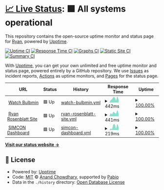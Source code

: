 # [📈 Live Status](https://upptime.ryanrosenblatt.com): <!--live status--> **🟩 All systems operational**

This repository contains the open-source uptime monitor and status page for [Ryan](https://upptime.ryanrosenblatt.com), powered by [Upptime](https://github.com/upptime/upptime).

[![Uptime CI](https://github.com/ryanmattt/upptime-tracking/workflows/Uptime%20CI/badge.svg)](https://github.com/ryanmattt/upptime-tracking/actions?query=workflow%3A%22Uptime+CI%22)
[![Response Time CI](https://github.com/ryanmattt/upptime-tracking/workflows/Response%20Time%20CI/badge.svg)](https://github.com/ryanmattt/upptime-tracking/actions?query=workflow%3A%22Response+Time+CI%22)
[![Graphs CI](https://github.com/ryanmattt/upptime-tracking/workflows/Graphs%20CI/badge.svg)](https://github.com/ryanmattt/upptime-tracking/actions?query=workflow%3A%22Graphs+CI%22)
[![Static Site CI](https://github.com/ryanmattt/upptime-tracking/workflows/Static%20Site%20CI/badge.svg)](https://github.com/ryanmattt/upptime-tracking/actions?query=workflow%3A%22Static+Site+CI%22)
[![Summary CI](https://github.com/ryanmattt/upptime-tracking/workflows/Summary%20CI/badge.svg)](https://github.com/ryanmattt/upptime-tracking/actions?query=workflow%3A%22Summary+CI%22)

With [Upptime](https://upptime.js.org), you can get your own unlimited and free uptime monitor and status page, powered entirely by a GitHub repository. We use [Issues](https://github.com/ryanmattt/upptime-tracking/issues) as incident reports, [Actions](https://github.com/ryanmattt/upptime-tracking/actions) as uptime monitors, and [Pages](https://upptime.ryanrosenblatt.com) for the status page.

<!--start: status pages-->
<!-- This summary is generated by Upptime (https://github.com/upptime/upptime) -->
<!-- Do not edit this manually, your changes will be overwritten -->
<!-- prettier-ignore -->
| URL | Status | History | Response Time | Uptime |
| --- | ------ | ------- | ------------- | ------ |
| <img alt="" src="https://icons.duckduckgo.com/ip3/watch.bulbmin.com.ico" height="13"> [Watch Bulbmin](https://watch.bulbmin.com) | 🟩 Up | [watch-bulbmin.yml](https://github.com/ryanmattt/upptime-tracking/commits/HEAD/history/watch-bulbmin.yml) | <details><summary><img alt="Response time graph" src="./graphs/watch-bulbmin/response-time-week.png" height="20"> 442ms</summary><br><a href="https://upptime.ryanrosenblatt.com/history/watch-bulbmin"><img alt="Response time 376" src="https://img.shields.io/endpoint?url=https%3A%2F%2Fraw.githubusercontent.com%2Fryanmattt%2Fupptime-tracking%2FHEAD%2Fapi%2Fwatch-bulbmin%2Fresponse-time.json"></a><br><a href="https://upptime.ryanrosenblatt.com/history/watch-bulbmin"><img alt="24-hour response time 334" src="https://img.shields.io/endpoint?url=https%3A%2F%2Fraw.githubusercontent.com%2Fryanmattt%2Fupptime-tracking%2FHEAD%2Fapi%2Fwatch-bulbmin%2Fresponse-time-day.json"></a><br><a href="https://upptime.ryanrosenblatt.com/history/watch-bulbmin"><img alt="7-day response time 442" src="https://img.shields.io/endpoint?url=https%3A%2F%2Fraw.githubusercontent.com%2Fryanmattt%2Fupptime-tracking%2FHEAD%2Fapi%2Fwatch-bulbmin%2Fresponse-time-week.json"></a><br><a href="https://upptime.ryanrosenblatt.com/history/watch-bulbmin"><img alt="30-day response time 380" src="https://img.shields.io/endpoint?url=https%3A%2F%2Fraw.githubusercontent.com%2Fryanmattt%2Fupptime-tracking%2FHEAD%2Fapi%2Fwatch-bulbmin%2Fresponse-time-month.json"></a><br><a href="https://upptime.ryanrosenblatt.com/history/watch-bulbmin"><img alt="1-year response time 376" src="https://img.shields.io/endpoint?url=https%3A%2F%2Fraw.githubusercontent.com%2Fryanmattt%2Fupptime-tracking%2FHEAD%2Fapi%2Fwatch-bulbmin%2Fresponse-time-year.json"></a></details> | <details><summary><a href="https://upptime.ryanrosenblatt.com/history/watch-bulbmin">100.00%</a></summary><a href="https://upptime.ryanrosenblatt.com/history/watch-bulbmin"><img alt="All-time uptime 99.16%" src="https://img.shields.io/endpoint?url=https%3A%2F%2Fraw.githubusercontent.com%2Fryanmattt%2Fupptime-tracking%2FHEAD%2Fapi%2Fwatch-bulbmin%2Fuptime.json"></a><br><a href="https://upptime.ryanrosenblatt.com/history/watch-bulbmin"><img alt="24-hour uptime 100.00%" src="https://img.shields.io/endpoint?url=https%3A%2F%2Fraw.githubusercontent.com%2Fryanmattt%2Fupptime-tracking%2FHEAD%2Fapi%2Fwatch-bulbmin%2Fuptime-day.json"></a><br><a href="https://upptime.ryanrosenblatt.com/history/watch-bulbmin"><img alt="7-day uptime 100.00%" src="https://img.shields.io/endpoint?url=https%3A%2F%2Fraw.githubusercontent.com%2Fryanmattt%2Fupptime-tracking%2FHEAD%2Fapi%2Fwatch-bulbmin%2Fuptime-week.json"></a><br><a href="https://upptime.ryanrosenblatt.com/history/watch-bulbmin"><img alt="30-day uptime 98.03%" src="https://img.shields.io/endpoint?url=https%3A%2F%2Fraw.githubusercontent.com%2Fryanmattt%2Fupptime-tracking%2FHEAD%2Fapi%2Fwatch-bulbmin%2Fuptime-month.json"></a><br><a href="https://upptime.ryanrosenblatt.com/history/watch-bulbmin"><img alt="1-year uptime 99.16%" src="https://img.shields.io/endpoint?url=https%3A%2F%2Fraw.githubusercontent.com%2Fryanmattt%2Fupptime-tracking%2FHEAD%2Fapi%2Fwatch-bulbmin%2Fuptime-year.json"></a></details>
| <img alt="" src="https://icons.duckduckgo.com/ip3/ryanrosenblatt.com.ico" height="13"> [Ryan Rosenblatt Site](https://ryanrosenblatt.com) | 🟩 Up | [ryan-rosenblatt-site.yml](https://github.com/ryanmattt/upptime-tracking/commits/HEAD/history/ryan-rosenblatt-site.yml) | <details><summary><img alt="Response time graph" src="./graphs/ryan-rosenblatt-site/response-time-week.png" height="20"> 441ms</summary><br><a href="https://upptime.ryanrosenblatt.com/history/ryan-rosenblatt-site"><img alt="Response time 567" src="https://img.shields.io/endpoint?url=https%3A%2F%2Fraw.githubusercontent.com%2Fryanmattt%2Fupptime-tracking%2FHEAD%2Fapi%2Fryan-rosenblatt-site%2Fresponse-time.json"></a><br><a href="https://upptime.ryanrosenblatt.com/history/ryan-rosenblatt-site"><img alt="24-hour response time 413" src="https://img.shields.io/endpoint?url=https%3A%2F%2Fraw.githubusercontent.com%2Fryanmattt%2Fupptime-tracking%2FHEAD%2Fapi%2Fryan-rosenblatt-site%2Fresponse-time-day.json"></a><br><a href="https://upptime.ryanrosenblatt.com/history/ryan-rosenblatt-site"><img alt="7-day response time 441" src="https://img.shields.io/endpoint?url=https%3A%2F%2Fraw.githubusercontent.com%2Fryanmattt%2Fupptime-tracking%2FHEAD%2Fapi%2Fryan-rosenblatt-site%2Fresponse-time-week.json"></a><br><a href="https://upptime.ryanrosenblatt.com/history/ryan-rosenblatt-site"><img alt="30-day response time 467" src="https://img.shields.io/endpoint?url=https%3A%2F%2Fraw.githubusercontent.com%2Fryanmattt%2Fupptime-tracking%2FHEAD%2Fapi%2Fryan-rosenblatt-site%2Fresponse-time-month.json"></a><br><a href="https://upptime.ryanrosenblatt.com/history/ryan-rosenblatt-site"><img alt="1-year response time 567" src="https://img.shields.io/endpoint?url=https%3A%2F%2Fraw.githubusercontent.com%2Fryanmattt%2Fupptime-tracking%2FHEAD%2Fapi%2Fryan-rosenblatt-site%2Fresponse-time-year.json"></a></details> | <details><summary><a href="https://upptime.ryanrosenblatt.com/history/ryan-rosenblatt-site">100.00%</a></summary><a href="https://upptime.ryanrosenblatt.com/history/ryan-rosenblatt-site"><img alt="All-time uptime 99.63%" src="https://img.shields.io/endpoint?url=https%3A%2F%2Fraw.githubusercontent.com%2Fryanmattt%2Fupptime-tracking%2FHEAD%2Fapi%2Fryan-rosenblatt-site%2Fuptime.json"></a><br><a href="https://upptime.ryanrosenblatt.com/history/ryan-rosenblatt-site"><img alt="24-hour uptime 100.00%" src="https://img.shields.io/endpoint?url=https%3A%2F%2Fraw.githubusercontent.com%2Fryanmattt%2Fupptime-tracking%2FHEAD%2Fapi%2Fryan-rosenblatt-site%2Fuptime-day.json"></a><br><a href="https://upptime.ryanrosenblatt.com/history/ryan-rosenblatt-site"><img alt="7-day uptime 100.00%" src="https://img.shields.io/endpoint?url=https%3A%2F%2Fraw.githubusercontent.com%2Fryanmattt%2Fupptime-tracking%2FHEAD%2Fapi%2Fryan-rosenblatt-site%2Fuptime-week.json"></a><br><a href="https://upptime.ryanrosenblatt.com/history/ryan-rosenblatt-site"><img alt="30-day uptime 100.00%" src="https://img.shields.io/endpoint?url=https%3A%2F%2Fraw.githubusercontent.com%2Fryanmattt%2Fupptime-tracking%2FHEAD%2Fapi%2Fryan-rosenblatt-site%2Fuptime-month.json"></a><br><a href="https://upptime.ryanrosenblatt.com/history/ryan-rosenblatt-site"><img alt="1-year uptime 99.63%" src="https://img.shields.io/endpoint?url=https%3A%2F%2Fraw.githubusercontent.com%2Fryanmattt%2Fupptime-tracking%2FHEAD%2Fapi%2Fryan-rosenblatt-site%2Fuptime-year.json"></a></details>
| <img alt="" src="https://icons.duckduckgo.com/ip3/ursga.com.ico" height="13"> [SIMCON Dashboard](https://ursga.com/simcon) | 🟩 Up | [simcon-dashboard.yml](https://github.com/ryanmattt/upptime-tracking/commits/HEAD/history/simcon-dashboard.yml) | <details><summary><img alt="Response time graph" src="./graphs/simcon-dashboard/response-time-week.png" height="20"> 219ms</summary><br><a href="https://upptime.ryanrosenblatt.com/history/simcon-dashboard"><img alt="Response time 194" src="https://img.shields.io/endpoint?url=https%3A%2F%2Fraw.githubusercontent.com%2Fryanmattt%2Fupptime-tracking%2FHEAD%2Fapi%2Fsimcon-dashboard%2Fresponse-time.json"></a><br><a href="https://upptime.ryanrosenblatt.com/history/simcon-dashboard"><img alt="24-hour response time 126" src="https://img.shields.io/endpoint?url=https%3A%2F%2Fraw.githubusercontent.com%2Fryanmattt%2Fupptime-tracking%2FHEAD%2Fapi%2Fsimcon-dashboard%2Fresponse-time-day.json"></a><br><a href="https://upptime.ryanrosenblatt.com/history/simcon-dashboard"><img alt="7-day response time 219" src="https://img.shields.io/endpoint?url=https%3A%2F%2Fraw.githubusercontent.com%2Fryanmattt%2Fupptime-tracking%2FHEAD%2Fapi%2Fsimcon-dashboard%2Fresponse-time-week.json"></a><br><a href="https://upptime.ryanrosenblatt.com/history/simcon-dashboard"><img alt="30-day response time 212" src="https://img.shields.io/endpoint?url=https%3A%2F%2Fraw.githubusercontent.com%2Fryanmattt%2Fupptime-tracking%2FHEAD%2Fapi%2Fsimcon-dashboard%2Fresponse-time-month.json"></a><br><a href="https://upptime.ryanrosenblatt.com/history/simcon-dashboard"><img alt="1-year response time 194" src="https://img.shields.io/endpoint?url=https%3A%2F%2Fraw.githubusercontent.com%2Fryanmattt%2Fupptime-tracking%2FHEAD%2Fapi%2Fsimcon-dashboard%2Fresponse-time-year.json"></a></details> | <details><summary><a href="https://upptime.ryanrosenblatt.com/history/simcon-dashboard">100.00%</a></summary><a href="https://upptime.ryanrosenblatt.com/history/simcon-dashboard"><img alt="All-time uptime 82.29%" src="https://img.shields.io/endpoint?url=https%3A%2F%2Fraw.githubusercontent.com%2Fryanmattt%2Fupptime-tracking%2FHEAD%2Fapi%2Fsimcon-dashboard%2Fuptime.json"></a><br><a href="https://upptime.ryanrosenblatt.com/history/simcon-dashboard"><img alt="24-hour uptime 100.00%" src="https://img.shields.io/endpoint?url=https%3A%2F%2Fraw.githubusercontent.com%2Fryanmattt%2Fupptime-tracking%2FHEAD%2Fapi%2Fsimcon-dashboard%2Fuptime-day.json"></a><br><a href="https://upptime.ryanrosenblatt.com/history/simcon-dashboard"><img alt="7-day uptime 100.00%" src="https://img.shields.io/endpoint?url=https%3A%2F%2Fraw.githubusercontent.com%2Fryanmattt%2Fupptime-tracking%2FHEAD%2Fapi%2Fsimcon-dashboard%2Fuptime-week.json"></a><br><a href="https://upptime.ryanrosenblatt.com/history/simcon-dashboard"><img alt="30-day uptime 100.00%" src="https://img.shields.io/endpoint?url=https%3A%2F%2Fraw.githubusercontent.com%2Fryanmattt%2Fupptime-tracking%2FHEAD%2Fapi%2Fsimcon-dashboard%2Fuptime-month.json"></a><br><a href="https://upptime.ryanrosenblatt.com/history/simcon-dashboard"><img alt="1-year uptime 82.29%" src="https://img.shields.io/endpoint?url=https%3A%2F%2Fraw.githubusercontent.com%2Fryanmattt%2Fupptime-tracking%2FHEAD%2Fapi%2Fsimcon-dashboard%2Fuptime-year.json"></a></details>

<!--end: status pages-->

[**Visit our status website →**](https://upptime.ryanrosenblatt.com)

## 📄 License

- Powered by: [Upptime](https://github.com/upptime/upptime)
- Code: [MIT](./LICENSE) © [Anand Chowdhary](https://anandchowdhary.com), supported by [Pabio](https://pabio.com)
- Data in the `./history` directory: [Open Database License](https://opendatacommons.org/licenses/odbl/1-0/)
